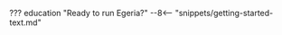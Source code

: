 <!-- SPDX-License-Identifier: CC-BY-4.0 -->
<!-- Copyright Contributors to the ODPi Egeria project. -->


??? education "Ready to run Egeria?"
    --8<-- "snippets/getting-started-text.md"
